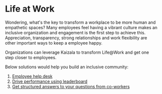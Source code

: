 # Life at Work
Wondering,  what's the key to transform a workplace to be more human and empathetic spaces? Many employees feel having a vibrant culture makes an inclusive organization and  engagement is the first step to achieve this. Appreciation, transparency, strong relationships and work flexibility are other important ways to keep a employee happy. 

Organizations can leverage Kaizala to transform Life@Work and get one step closer to employees.  

Below solutions would help you build an inclusive community:

1. [Employee help desk](https://docs.microsoft.com/en-us/kaizala/businesssolutions/life%40work/employeehelpdesk/employeehelpdesk)
2. [Drive performance using leaderboard](https://docs.microsoft.com/en-us/kaizala/businesssolutions/life%40work/leaderboard/leaderboard)
3. [Get structured answers to your questions from co-workers](https://docs.microsoft.com/en-us/kaizala/businesssolutionslife%40work/QnA/QnA)
